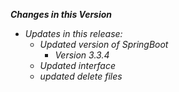 _**Changes in this Version**_

- _Updates in this release:_
    - _Updated version of SpringBoot_
      - _Version 3.3.4_
  - _Updated interface_
  - _updated delete files_